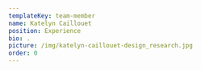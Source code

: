 ```yaml
---
templateKey: team-member
name: Katelyn Caillouet
position: Experience
bio: .
picture: /img/katelyn-caillouet-design_research.jpg
order: 0
---
```

